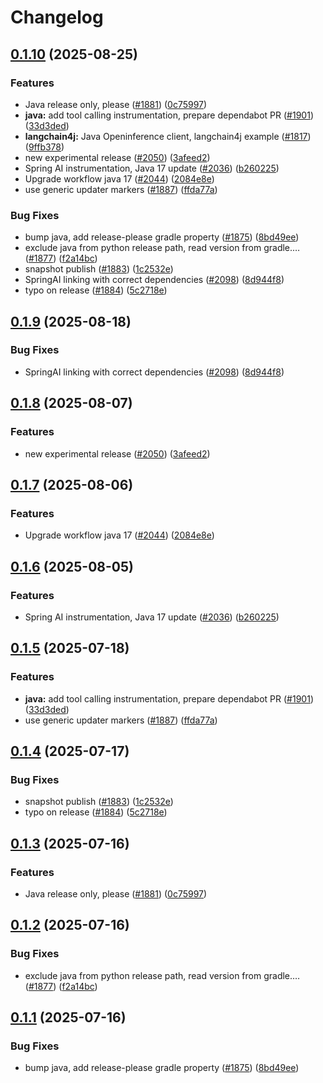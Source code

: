 # Changelog

## [0.1.10](https://github.com/pioneer-dev/openinference/compare/java-openinference-semantic-conventions-v0.1.9...java-openinference-semantic-conventions-v0.1.10) (2025-08-25)


### Features

* Java release only, please ([#1881](https://github.com/pioneer-dev/openinference/issues/1881)) ([0c75997](https://github.com/pioneer-dev/openinference/commit/0c759977688c05a813a5121255f9da063aa9b4b0))
* **java:** add tool calling instrumentation, prepare dependabot PR ([#1901](https://github.com/pioneer-dev/openinference/issues/1901)) ([33d3ded](https://github.com/pioneer-dev/openinference/commit/33d3ded20fbd3097b4ee567c77d540526c480555))
* **langchain4j:** Java Openinference client, langchain4j example ([#1817](https://github.com/pioneer-dev/openinference/issues/1817)) ([9ffb378](https://github.com/pioneer-dev/openinference/commit/9ffb378c70396cb991136ebbeb8368eee493725d))
* new experimental release ([#2050](https://github.com/pioneer-dev/openinference/issues/2050)) ([3afeed2](https://github.com/pioneer-dev/openinference/commit/3afeed2d72d52a0d96217c9c1c6e1f7d3e983c73))
* Spring AI instrumentation, Java 17 update ([#2036](https://github.com/pioneer-dev/openinference/issues/2036)) ([b260225](https://github.com/pioneer-dev/openinference/commit/b2602255b7954296a70fa02b2c98d67c514d9b9f))
* Upgrade workflow java 17 ([#2044](https://github.com/pioneer-dev/openinference/issues/2044)) ([2084e8e](https://github.com/pioneer-dev/openinference/commit/2084e8e48761fbb9e575bf4fbfc0f75ba3998d2e))
* use generic updater markers ([#1887](https://github.com/pioneer-dev/openinference/issues/1887)) ([ffda77a](https://github.com/pioneer-dev/openinference/commit/ffda77a10970d8616cbf57a5565aeb5fc9aede9a))


### Bug Fixes

* bump java, add release-please gradle property ([#1875](https://github.com/pioneer-dev/openinference/issues/1875)) ([8bd49ee](https://github.com/pioneer-dev/openinference/commit/8bd49ee132c59974c1742fac309c5a91601dc45a))
* exclude java from python release path, read version from gradle.… ([#1877](https://github.com/pioneer-dev/openinference/issues/1877)) ([f2a14bc](https://github.com/pioneer-dev/openinference/commit/f2a14bc212491a01417eb08975be6ee0f9f99355))
* snapshot publish ([#1883](https://github.com/pioneer-dev/openinference/issues/1883)) ([1c2532e](https://github.com/pioneer-dev/openinference/commit/1c2532ecc2abb82c8bbdd87091a565dafd705756))
* SpringAI linking with correct dependencies ([#2098](https://github.com/pioneer-dev/openinference/issues/2098)) ([8d944f8](https://github.com/pioneer-dev/openinference/commit/8d944f8ab3b4b54ec449a256465128a7083d8e9e))
* typo on release ([#1884](https://github.com/pioneer-dev/openinference/issues/1884)) ([5c2718e](https://github.com/pioneer-dev/openinference/commit/5c2718e4dabff57be14f897ad8da23b03d208eab))

## [0.1.9](https://github.com/Arize-ai/openinference/compare/java-openinference-semantic-conventions-v0.1.8...java-openinference-semantic-conventions-v0.1.9) (2025-08-18)


### Bug Fixes

* SpringAI linking with correct dependencies ([#2098](https://github.com/Arize-ai/openinference/issues/2098)) ([8d944f8](https://github.com/Arize-ai/openinference/commit/8d944f8ab3b4b54ec449a256465128a7083d8e9e))

## [0.1.8](https://github.com/Arize-ai/openinference/compare/java-openinference-semantic-conventions-v0.1.7...java-openinference-semantic-conventions-v0.1.8) (2025-08-07)


### Features

* new experimental release ([#2050](https://github.com/Arize-ai/openinference/issues/2050)) ([3afeed2](https://github.com/Arize-ai/openinference/commit/3afeed2d72d52a0d96217c9c1c6e1f7d3e983c73))

## [0.1.7](https://github.com/Arize-ai/openinference/compare/java-openinference-semantic-conventions-v0.1.6...java-openinference-semantic-conventions-v0.1.7) (2025-08-06)


### Features

* Upgrade workflow java 17 ([#2044](https://github.com/Arize-ai/openinference/issues/2044)) ([2084e8e](https://github.com/Arize-ai/openinference/commit/2084e8e48761fbb9e575bf4fbfc0f75ba3998d2e))

## [0.1.6](https://github.com/Arize-ai/openinference/compare/java-openinference-semantic-conventions-v0.1.5...java-openinference-semantic-conventions-v0.1.6) (2025-08-05)


### Features

* Spring AI instrumentation, Java 17 update ([#2036](https://github.com/Arize-ai/openinference/issues/2036)) ([b260225](https://github.com/Arize-ai/openinference/commit/b2602255b7954296a70fa02b2c98d67c514d9b9f))

## [0.1.5](https://github.com/Arize-ai/openinference/compare/java-openinference-semantic-conventions-v0.1.4...java-openinference-semantic-conventions-v0.1.5) (2025-07-18)


### Features

* **java:** add tool calling instrumentation, prepare dependabot PR ([#1901](https://github.com/Arize-ai/openinference/issues/1901)) ([33d3ded](https://github.com/Arize-ai/openinference/commit/33d3ded20fbd3097b4ee567c77d540526c480555))
* use generic updater markers ([#1887](https://github.com/Arize-ai/openinference/issues/1887)) ([ffda77a](https://github.com/Arize-ai/openinference/commit/ffda77a10970d8616cbf57a5565aeb5fc9aede9a))

## [0.1.4](https://github.com/Arize-ai/openinference/compare/java-openinference-semantic-conventions-v0.1.3...java-openinference-semantic-conventions-v0.1.4) (2025-07-17)


### Bug Fixes

* snapshot publish ([#1883](https://github.com/Arize-ai/openinference/issues/1883)) ([1c2532e](https://github.com/Arize-ai/openinference/commit/1c2532ecc2abb82c8bbdd87091a565dafd705756))
* typo on release ([#1884](https://github.com/Arize-ai/openinference/issues/1884)) ([5c2718e](https://github.com/Arize-ai/openinference/commit/5c2718e4dabff57be14f897ad8da23b03d208eab))

## [0.1.3](https://github.com/Arize-ai/openinference/compare/java-openinference-semantic-conventions-v0.1.2...java-openinference-semantic-conventions-v0.1.3) (2025-07-16)


### Features

* Java release only, please ([#1881](https://github.com/Arize-ai/openinference/issues/1881)) ([0c75997](https://github.com/Arize-ai/openinference/commit/0c759977688c05a813a5121255f9da063aa9b4b0))

## [0.1.2](https://github.com/Arize-ai/openinference/compare/java-openinference-semantic-conventions-v0.1.1...java-openinference-semantic-conventions-v0.1.2) (2025-07-16)


### Bug Fixes

* exclude java from python release path, read version from gradle.… ([#1877](https://github.com/Arize-ai/openinference/issues/1877)) ([f2a14bc](https://github.com/Arize-ai/openinference/commit/f2a14bc212491a01417eb08975be6ee0f9f99355))

## [0.1.1](https://github.com/Arize-ai/openinference/compare/java-openinference-semantic-conventions-v0.1.0...java-openinference-semantic-conventions-v0.1.1) (2025-07-16)


### Bug Fixes

* bump java, add release-please gradle property ([#1875](https://github.com/Arize-ai/openinference/issues/1875)) ([8bd49ee](https://github.com/Arize-ai/openinference/commit/8bd49ee132c59974c1742fac309c5a91601dc45a))
